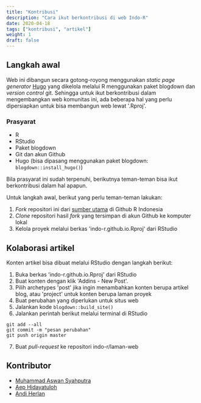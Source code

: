 ```yaml
---
title: "Kontribusi"
description: "Cara ikut berkontribusi di web Indo-R"
date: 2020-04-18
tags: ["kontribusi", "artikel"]
weight: 1
draft: false
---
```


## Langkah awal

Web ini dibangun secara gotong-royong menggunakan *static page generator* [Hugo](https://gohugo.io/) yang dikelola melalui R menggunakan paket blogdown dan *version control* git. Sehingga untuk ikut berkontribusi dalam mengembangkan web komunitas ini, ada beberapa hal yang perlu dipersiapkan untuk bisa membangun web lewat '.Rproj'.

### Prasyarat

- R
- RStudio
- Paket blogdown
- Git dan akun Github
- Hugo (bisa dipasang menggunakan paket blogdown: `blogdown::install_hugo()`)

Bila prasyarat ini sudah terpenuhi, berikutnya teman-teman bisa ikut berkontribusi dalam hal apapun.

Untuk langkah awal, berikut yang perlu teman-teman lakukan:

1. *Fork* repositori ini dari [sumber utama](https://github.com/indo-r/r-indonesia.id) di Github R Indonesia
2. *Clone* repositori hasil *fork* yang tersimpan di akun Github ke komputer lokal
3. Kelola proyek melalui berkas 'indo-r.github.io.Rproj' dari RStudio

## Kolaborasi artikel

Konten artikel bisa dibuat melalui RStudio dengan langkah berikut:

1. Buka berkas 'indo-r.github.io.Rproj' dari RStudio
2. Buat konten dengan klik 'Addins - New Post'.
3. Pilih archetypes 'post' jika ingin menambahkan konten berupa artikel blog, atau 'project' untuk konten berupa laman proyek
4. Buat perubahan yang diperlukan untuk situs web
5. Jalankan kode `blogdown::build_site()`
6. Jalankan perintah berikut melalui terminal di RStudio
```
git add --all
git commit -m "pesan perubahan"
git push origin master
```
7. Buat *pull-request* ke repositori indo-r/laman-web

## Kontributor

- [Muhammad Aswan Syahputra](mailto:aswansyahputra@sensolution.id)
- [Aep Hidayatuloh](https://github.com/aephidayatuloh)
- [Andi Herlan](https://github.com/akherlan)